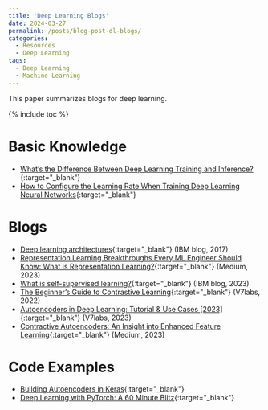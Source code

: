 ```yaml
---
title: 'Deep Learning Blogs'
date: 2024-03-27
permalink: /posts/blog-post-dl-blogs/
categories:
  - Resources
  - Deep Learning  
tags:
  - Deep Learning
  - Machine Learning  
---
```


This paper summarizes blogs for deep learning.

{% include toc %}

# Basic Knowledge
* [What’s the Difference Between Deep Learning Training and Inference?
](https://blogs.nvidia.com/blog/difference-deep-learning-training-inference-ai/){:target="_blank"}
* [How to Configure the Learning Rate When Training Deep Learning Neural Networks](https://machinelearningmastery.com/learning-rate-for-deep-learning-neural-networks/){:target="_blank"}


# Blogs
* [Deep learning architectures](https://developer.ibm.com/articles/cc-machine-learning-deep-learning-architectures/){:target="_blank"} (IBM blog, 2017)
* [Representation Learning Breakthroughs Every ML Engineer Should Know: What is Representation Learning?](https://medium.com/radix-ai-blog/representation-learning-breakthroughs-what-is-representation-learning-5dda2e2fed2e){:target="_blank"} (Medium, 2023)
* [What is self-supervised learning?](https://www.ibm.com/topics/self-supervised-learning){:target="_blank"} (IBM blog, 2023)
* [The Beginner’s Guide to Contrastive Learning](https://www.v7labs.com/blog/contrastive-learning-guide){:target="_blank"} (V7labs, 2022)
* [Autoencoders in Deep Learning: Tutorial & Use Cases [2023]](https://www.v7labs.com/blog/autoencoders-guide){:target="_blank"} (V7labs, 2023)
* [Contractive Autoencoders: An Insight into Enhanced Feature Learning](https://medium.com/aimonks/contractive-autoencoders-an-insight-into-enhanced-feature-learning-d3d3bd103d88){:target="_blank"} (Medium, 2023)

# Code Examples
* [Building Autoencoders in Keras](https://blog.keras.io/building-autoencoders-in-keras.html){:target="_blank"}
* [Deep Learning with PyTorch: A 60 Minute Blitz](https://pytorch.org/tutorials/beginner/deep_learning_60min_blitz.html){:target="_blank"}
